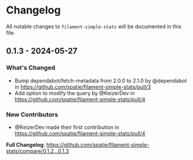 # Changelog

All notable changes to `filament-simple-stats` will be documented in this file.

## 0.1.3 - 2024-05-27

### What's Changed

* Bump dependabot/fetch-metadata from 2.0.0 to 2.1.0 by @dependabot in https://github.com/spatie/filament-simple-stats/pull/3
* Add option to modify the query by @KeizerDev in https://github.com/spatie/filament-simple-stats/pull/4

### New Contributors

* @KeizerDev made their first contribution in https://github.com/spatie/filament-simple-stats/pull/4

**Full Changelog**: https://github.com/spatie/filament-simple-stats/compare/0.1.2...0.1.3
